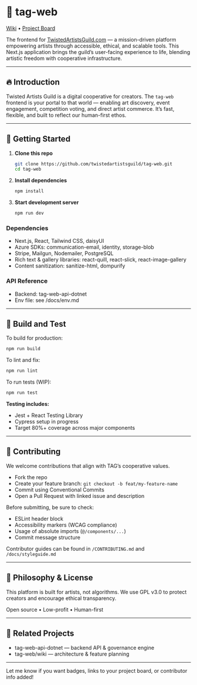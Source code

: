 # 🎨 tag-web

[Wiki](https://github.com/TwistedArtistsGuild/tag-web/wiki) • [Project Board](https://github.com/users/TwistedArtistsGuild/projects/2)

The frontend for [TwistedArtistsGuild.com](https://twistedartistsguild.com) — a mission-driven platform empowering artists through accessible, ethical, and scalable tools. This Next.js application brings the guild’s user-facing experience to life, blending artistic freedom with cooperative infrastructure.

---

## 🔥 Introduction

Twisted Artists Guild is a digital cooperative for creators. The `tag-web` frontend is your portal to that world — enabling art discovery, event engagement, competition voting, and direct artist commerce. It’s fast, flexible, and built to reflect our human-first ethos.

---

## 🚀 Getting Started

1. **Clone this repo**
   ```bash
   git clone https://github.com/twistedartistsguild/tag-web.git
   cd tag-web
   ```
2. **Install dependencies**
   ```bash
   npm install
   ```
3. **Start development server**
   ```bash
   npm run dev
   ```

### Dependencies
- Next.js, React, Tailwind CSS, daisyUI
- Azure SDKs: communication-email, identity, storage-blob
- Stripe, Mailgun, Nodemailer, PostgreSQL
- Rich text & gallery libraries: react-quill, react-slick, react-image-gallery
- Content sanitization: sanitize-html, dompurify

### API Reference
- Backend: tag-web-api-dotnet
- Env file: see /docs/env.md

---

## 🧪 Build and Test

To build for production:
```bash
npm run build
```
To lint and fix:
```bash
npm run lint
```
To run tests (WIP):
```bash
npm run test
```

**Testing includes:**
- Jest + React Testing Library
- Cypress setup in progress
- Target 80%+ coverage across major components

---

## 🤝 Contributing
We welcome contributions that align with TAG’s cooperative values.

- Fork the repo
- Create your feature branch: `git checkout -b feat/my-feature-name`
- Commit using Conventional Commits
- Open a Pull Request with linked issue and description

Before submitting, be sure to check:
- ESLint header block
- Accessibility markers (WCAG compliance)
- Usage of absolute imports (`@/components/...`)
- Commit message structure

Contributor guides can be found in `/CONTRIBUTING.md` and `/docs/styleguide.md`

---

## 🧭 Philosophy & License
This platform is built for artists, not algorithms. We use GPL v3.0 to protect creators and encourage ethical transparency.

Open source • Low-profit • Human-first

---

## 📣 Related Projects
- tag-web-api-dotnet — backend API & governance engine
- tag-web/wiki — architecture & feature planning

---

Let me know if you want badges, links to your project board, or contributor info added!



